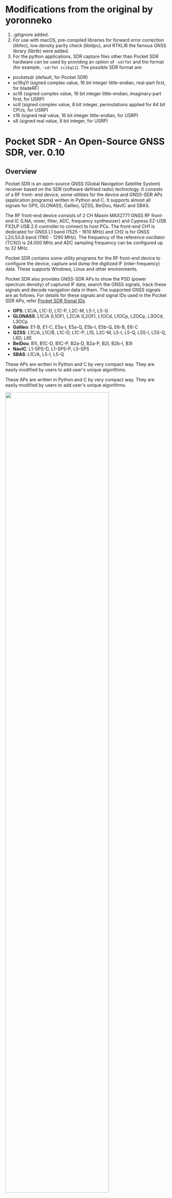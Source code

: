 # Modifications from the original by yoronneko

1. .gitignore added.
1. For use with macOS, pre-compiled libraries for forward error correction (libfec), low density parity check (libldpc), and RTKLIB the famous GNSS library (librtk) were added. 
1. For the python applications, SDR capture files other than Pocket SDR
hardware can be used by providing an option of ``-sdrfmt`` and the format
(for example, ``-sdrfmt sc16q11``). The possible SDR format are:
- pocketsdr (default, for Pocket SDR)
- sc16q11 (signed complex value, 16 bit integer little-endian, real-part first, for bladeRF)
- sc16 (signed complex value, 16 bit integer little-endian, imaginary-part first, for USRP)
- sc8 (signed complex value, 8 bit integer, permutations applied for 64 bit CPUs, for USRP)
- s16 (signed real value, 16 bit integer little-endian, for USRP)
- s8 (signed real value, 8 bit integer, for USRP)

# **Pocket SDR - An Open-Source GNSS SDR, ver. 0.10**

## **Overview**

Pocket SDR is an open-source GNSS (Global Navigation Satellite System) receiver
based on the SDR (software defined radio) technology. It consists of a RF front-
end device, some utilities for the device and GNSS-SDR APs (application programs)
written in Python and C. It supports almost all signals for GPS, GLONASS,
Galileo, QZSS, BeiDou, NavIC and SBAS.

The RF front-end device consists of 2 CH Maxim MAX2771 GNSS RF front-end IC
(LNA, mixer, filter, ADC, frequency synthesizer) and Cypress EZ-USB FX2LP USB
2.0 controller to connect to host PCs. The front-end CH1 is dedicated for GNSS
L1 band (1525 - 1610 MHz) and CH2 is for GNSS L2/L5/L6 band (1160 - 1290 MHz).
The frequency of the reference oscillator (TCXO) is 24.000 MHz and ADC sampling
frequency can be configured up to 32 MHz.

Pocket SDR contains some utility programs for the RF front-end device to
configure the device, capture and dump the digitized IF (inter-frequency) data.
These supports Windows, Linux and other environments.

Pocket SDR also provides GNSS-SDR APs to show the PSD (power spectrum density)
of captured IF data, search the GNSS signals, track these signals and decode
navigation data in them. The supported GNSS signals are as follows. For details
for these signals and signal IDs used in the Pocket SDR APs, refer 
[Pocket SDR Signal IDs](/doc/signal_IDs.pdf).

* **GPS**: L1C/A, L1C-D, L1C-P, L2C-M, L5-I, L5-Q
* **GLONASS**: L1C/A (L1OF), L2C/A (L2OF), L1OCd, L1OCp, L2OCp, L3OCd, L3OCp
* **Galileo**: E1-B, E1-C, E5a-I, E5a-Q, E5b-I, E5b-Q, E6-B, E6-C
* **QZSS**: L1C/A, L1C/B, L1C-D, L1C-P, L1S, L2C-M, L5-I, L5-Q, L5S-I, L5S-Q, L6D, L6E
* **BeiDou**: B1I, B1C-D, B1C-P, B2a-D, B2a-P, B2I, B2b-I, B3I
* **NavIC**: L1-SPS-D, L1-SPS-P, L5-SPS
* **SBAS**: L1C/A, L5-I, L5-Q

These APs are written in Python and C by very compact way. They are easily
modified by users to add user's unique algorithms. 

These APs are written in Python and C by very compact way. They are easily
modified by users to add user's unique algorithms. 

<img src="image/pocket_sdr_image.jpg" width=80%>

The introduction of Pocket SDR is shown in the following slides.

T.Takasu, An Open Source GNSS SDR: Development and Application, IPNTJ Next GNSS
Technology WG, Feb 21, 2022
(https://gpspp.sakura.ne.jp/paper2005/IPNTJ_NEXTWG_202202.pdf)

For an application of Pocket SDR, refer the following slides.

T.Takasu, Development of QZSS L6 Receiver without Pilot Signal by using SDR,
IPNTJ Annual Conference, June 10, 2022
(https://gpspp.sakura.ne.jp/paper2005/IPNTJ_20220610.pdf)

--------------------------------------------------------------------------------

## **Package Structure**
```
PocketSDR --+-- bin     Pocket SDR utilities and APs binary programs for Windows
            +-- app     Pocket SDR utilities and APs source programs
            +-- src     Pocket SDR library source programs
            +-- python  Pocket SDR Python scripts
            +-- lib     External library for utilities and APs
            +-- conf    Configuration files for device settings
            +-- driver  Windows driver for EZ-USB FX2LP/FX3 (cyusb3.sys) ([4])
            +-- doc     Documents (ref [1], [2])
            +-- FW      Firmware source programs and images
            |   +-- cypress  Cypress libraries for EZ-USB firmware development
            |                (ref [4])
            +-- HW      Pocket SDR RF frontend CAD data and parts list
            |           (*.brd and *.sch are for Eagle, *.f3d is for Fusion 360)
            +-- image   Image files for documents
            +-- sample  Sample digital IF data captured by Pocket SDR
            +-- test    Test codes
```

--------------------------------------------------------------------------------

## **Installation for Windows**

* Extract PocketSDR.zip to an appropriate directory <install_dir>.
* Attach Pocket SDR RF frontend to PC via USB cable.
* Install USB driver (CYUSB) for Pocket SDR RF frontend according to
  PocketSDR\driver\readme.txt.
* Add the Pocket SDR binary programs path (<install_dir>\PocketSDR\bin) to 
  the command search path (Path) of Windows environment variables.
* Add the Pocket SDR Python scripts path (<install_dir>\PocketSDR\python) to 
  the command search path (Path) of Windows environment variables.
* To rebuild the binary programs, you need MinGW64. Refer MSYS2
  (https://www.msys2.org/) for details.
* In MinGW64 environment, you need fftw3 library. To install fftw3 library.
```
$ pacman -S mingw-w64-x86_64-fftw
```

--------------------------------------------------------------------------------

## **Installation for Linux**

* Extract PocketSDR.zip or clone the Git repository to an appropriate directory <install_dir>.
```
$ unzip PocketSDR.zip
or
$ git clone https://github.com/tomojitakasu/PocketSDR
```
* Install libusb-1.0 developtment package. For Ubuntu:
```
$ sudo apt install libusb-1.0-0-dev
```
* Install libfftw3 developtment package. For Ubuntu:
```
$ sudo apt install libfftw3-dev
```
* Move to the library directory, install external library source trees ([5], [6], [7]) as follows:
```
$ cd <install_dir>/lib
$ git clone https://github.com/quiet/libfec
$ git clone https://github.com/radfordneal/LDPC-codes
$ git clone https://github.com/tomojitakasu/RTKLIB -b rtklib_2.4.3
```
* Move to the library build directory, build libraries.
```
$ cd <install_dir>/lib/build
$ make
$ make install
```
* Move to the application program directory, build utilities and APs.
```
$ cd <install_dir>/app
$ make
$ make install
```
* Add the Pocket SDR binary programs path (<install_dir>/PocketSDR/bin) to 
  the command search path.
* Usually you need to have a root permission to access USB devices. So you have to add
"sudo" to execute pocket_conf, pocket_dump like:
```
$ sudo pocket_conf ../conf/pocket_L1L6_12MHz.conf
$ sudo pocket_dump -t 10 ch1.bin ch2.bin
```

* Add the Pocket SDR Python scripts path (<install_dir>/PocketSDR/python) to 
  the command search path (Path) and set permissions.
```
$ cd <install_dir>/python
$ chmod +x *.py
```

--------------------------------------------------------------------------------

## **Utility Programs for RF frontend**

Pocket SDR contains the following utility programs.

- **pocket_conf**: SDR device configurator
- **pocket_scan**: Scan and list USB Devices
- **pocket_dump**: Capture and dump digital IF data of SDR device

For details, refer comment lines in src/pocket_conf.c, src/pocket_scan.c, 
src/pocket_dump.c.

--------------------------------------------------------------------------------

## **GNSS-SDR APs (Application Programs)**

Pocket SDR contains the following application programs for GNSS-SDR.

- **pocket_psd.py** : Plot PSD and histograms of digital IF data
- **pocket_acq.py** : GNSS signal acquisition in digital IF data
- **pocket_trk.py** : GNSS signal tracking and navigation data decoding in digital IF data
- **pocket_snap.py**: Snapshot positioning with digital IF data
- **pocket_plot.py**: Plot GNSS signal tracking log by pocket_trk.py
- **pocket_acq**    : C-version of pocket_acq.py (w/o graph plots)
- **pocket_trk**    : C-version of pocket_trk.py (w/o graph plots)
- **pocket_snap**   : C-version of pocket_snap.py

For details, refer comment lines in python/pocket_psd.py, python/pocket_acq.py,
python/pocket_trk.py, python/pocket_snap.py and python/pocket_plot.py. You need
Python 3, Numpy, Scipy and matplotlib to execute Python scripts.

--------------------------------------------------------------------------------

## **Execution Examples of Utility Programs and GNSS-SDR APs**

```
$ sudo pocket_conf
...
$ sudo pocket_conf conf/pocket_L1L6_12MHz.conf
Pocket SDR device settings are changed.
 
$ sudo pocket_dump -t 5 ch1.bin ch2.bin
  TIME(s)    T   CH1(Bytes)   T   CH2(Bytes)   RATE(Ks/s)
      5.0    I     60047360  IQ    120094720      11985.5

$ pocket_psd.py ch1.bin -f 12 -h
$ pocket_acq.py ch1.bin -f 12 -fi 3 -sig L1CA -prn 1-32,193-199
SIG= L1CA, PRN=   1, COFF=  0.23492 ms, DOP= -1519 Hz, C/N0= 33.6 dB-Hz
SIG= L1CA, PRN=   2, COFF=  0.98558 ms, DOP=  2528 Hz, C/N0= 33.8 dB-Hz
SIG= L1CA, PRN=   3, COFF=  0.96792 ms, DOP=  3901 Hz, C/N0= 33.7 dB-Hz
SIG= L1CA, PRN=   4, COFF=  0.96192 ms, DOP= -1957 Hz, C/N0= 40.4 dB-Hz
...
$ pocket_acq.py ch1.bin -f 12 -fi 3 -sig L1CA -prn 4

$ pocket_acq.py ch1.bin -f 12 -fi 3 -sig L1CA -prn 8 -3d

$ pocket_acq.py ch2.bin -f 12 -sig L6D -prn 194 -p

$ pocket_trk.py ch1.bin -f 12 -fi 3 -sig L1CA -prn 1-32
TIME(s):      5.00                                                             SRCH:   0  LOCK:  8/ 32
CH   SIG PRN STATE  LOCK(s) C/N0 (dB-Hz)         COFF(ms) DOP(Hz)    ADR(cyc) SYNC  #NAV #ERR #LOL NER
 4  L1CA   4  LOCK     4.99 41.7 |||||||        0.9680586 -1947.0     -9713.3 -B--     0    0    0   0
 7  L1CA   7  LOCK     4.99 35.1 |||            0.4019474  3676.0     18351.1 -B--     0    0    0   0
 8  L1CA   8  LOCK     4.99 46.5 ||||||||||     0.4476165  2532.0     12638.9 -B--     0    0    0   0
 9  L1CA   9  LOCK     4.99 37.6 |||||          0.9303968  -376.9     -1867.8 -B--     0    0    0   0
16  L1CA  16  LOCK     4.99 46.6 |||||||||||    0.9330322  -418.9     -2089.4 -B--     0    0    0   0
18  L1CA  18  LOCK     4.99 42.4 ||||||||       0.7254252 -1763.4     -8791.6 -B--     0    0    0   0
26  L1CA  26  LOCK     4.99 45.8 ||||||||||     0.7427075 -1445.7     -7211.6 -B--     0    0    0   0
31  L1CA  31  LOCK     4.99 45.0 ||||||||||     0.7491922 -3013.1    -15036.7 -B--     0    0    0   0
...
    $ pocket_trk.py ch1.bin -f 12 -fi 3 -sig E1B -prn 18 -p
    ...
    $ pocket_trk.py ch2.bin -f 12 -sig E6B -prn 4 -log trk.log -p -ts 0.2
    ...
``` 

<img src="image/image001.jpg" width=49%>
<img src="image/image002.jpg" width=49%>
<img src="image/image003.jpg" width=49%>
<img src="image/image004.jpg" width=49%>
<img src="image/image005.jpg" width=49%>
<img src="image/image006.jpg" width=49%>
<img src="image/image007.jpg" width=49%>

--------------------------------------------------------------------------------

## **Real-time Signal Tracking with pocket_dump and pocket_trk**

With pocket_dump and pocket_trk, you can track GNSS signals in real-time.
By using -r option in pocket_dump and pocket_trk, the captured 2 CH IF data can
be handled as raw data format. In addition, multiple signal tracking feature is
added to pocket_trk (C-version of pocket_trk.py) in ver. 0.9.

For example, to track L1C/A and L5I signals of GPS in real-time, the following
commands can be used. In this case, the tracking log is output as a TCP server with
the port number 5070. For detailed options, please refer the comment lines in the
source codes of app/pocket_dump/pocket_dump.c or app/pocket_trk/pocket_trk.c.
For other samples, please refer test/pocket_trk_*_test.sh.

``` 
$ sudo pocket_dump -r -q - -c conf/pocket_L1L5_24MHz.conf | \
pocket_trk -r -f 24 -fi 6,0 -sig L1CA -prn 1-32 -sig L5I -prn 1-32 \
-log :5070
``` 

<img src="image/image008.jpg" width=100%>

--------------------------------------------------------------------------------

## **Rebuild F/W and Write F/W Image to Pocket SDR RF frontend**

* Install Cypress EZ-USB FX2LP Development Kit (ref [4]) to a Windows PC. As
default, it is installed to C:\Cypress and C:\Keil.
* Execute Keil uVision2 (C:\Keil\UV2\uv2.exe).
* Execute Menu Project - Open Project, select <install_dir>\PocketSDR\FW\pocket_fw.Uv2>
and open the project.
* Execute Menu Project - Rebuild all target files and you can get a F/W image
as <install_dir>\PocketSDR\FW\pocket_fw.iic.
* Attach Pocket SDR RF frontend via USB cable to the PC.
* Execute USB Control Center (C:\Cypress\USB\CY3684_EZ-USB_FX2LP_DVK\1.1\Windows Applications\
c_sharp\controlcenter\bin\Release\CyControl.exe).
* Select Cypress FX2LP Sample Device, execute menu Program - FX2 - 64KB EEPROM,
select the F/W image <install_dir>\PocketSDR\FW\pocket_fw.iic and open it.
* If you see "Programming succeeded." in status bar, the F/W is properly written
to PocketSDR.
* To use utility programs for Pocket SDR, you need to reinstall WinUSB driver for
Pocket SDR. Refer "Installation for Windows" above.

--------------------------------------------------------------------------------

## **References**

[1] Maxim integrated, MAX2771 Multiband Universal GNSS Receiver, July 2018

[2] Cypress, EZ-USB FX2LP USB Microcontroller High-Speed USB Peripheral 
  Controller, Rev. AB, December 6, 2018

[3] (deleted)

[4] Cypress, CY3684 EZ-USB FX2LP Development Kit
    (https://www.cypress.com/documentation/development-kitsboards/cy3684-ez-usb-fx2lp-development-kit)

[5] https://github.com/quiet/libfec

[6] https://github.com/radfordneal/LDPC-codes

[7] https://github.com/tomojitakasu/RTKLIB

--------------------------------------------------------------------------------

## **History**

* 2021-10-20  0.1  1st draft version
* 2021-10-25  0.2  Add Rebuild F/W and Write F/W Image to PocketSDR
* 2021-12-01  0.3  Add and modify Python scripts
* 2021-12-25  0.4  Add and modify Python scripts
* 2022-01-05  0.5  Fix several problems.
* 2022-01-13  0.6  Add and modify Python scripts
* 2022-02-15  0.7  Improve performance, Add some Python scripts.
* 2022-07-08  0.8  Add C-version of pocket_acq.py and pocket_trk.py.
* 2024-01-03  0.9  Add C-version of pocket_snap.py.
                   pocket_trk supports multi-signal and multi-threading
* 2024-01-12  0.10 Support NavIC L1-SPS-D, L1-SPS-P, GLONASS L1OCd, L1OCp and L2OCp.
